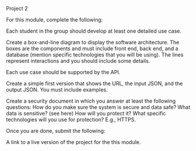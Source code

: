 Project 2

For this module, complete the following:

Each student in the group should develop at least one detailed use case.

Create a box-and-line diagram to display the software architecture. The boxes are the components and must include front end, back end, and a database (mention specific technologies that you will be using). The lines represent interactions and you should include some details.

Each use case should be supported by the API. 

Create a simple first version that shows the URL, the input JSON, and the output JSON. You must include examples.

Create a security document in which you answer at least the following questions:
  How do you make sure the system is secure and data safe?
  What data is sensitive? (see here)
  How will you protect it?
  What specific technologies will you use for protection? E.g., HTTPS.

Once you are done, submit the following:

A link to a live version of the project for the this module.
